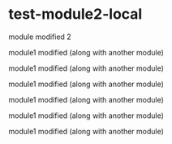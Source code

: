 # test-module2-local

module modified 2

module1 modified (along with another module)

module1 modified (along with another module)

module1 modified (along with another module)

module1 modified (along with another module)


module1 modified (along with another module)

module1 modified (along with another module)
